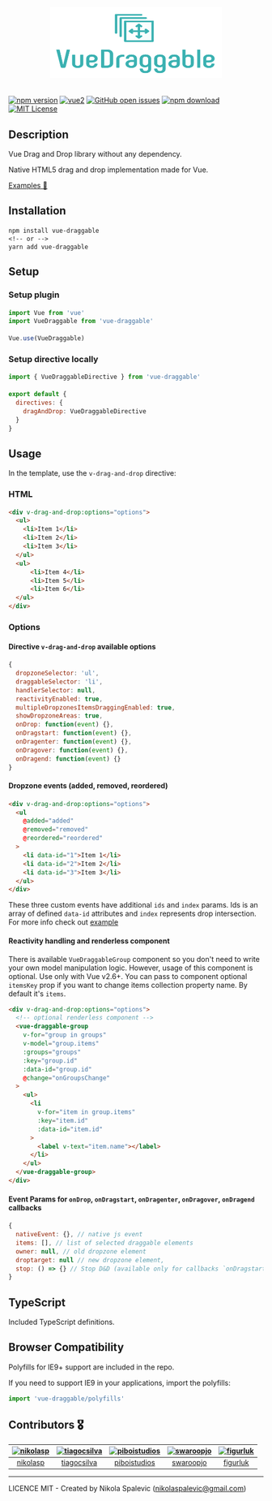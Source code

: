 # <p align="center"><img src="./vue-draggable.png" width="340" height="140"></p>

[![npm version](https://img.shields.io/npm/v/vue-draggable.svg?maxAge=2592000&v=2.0.4)](https://www.npmjs.com/package/vue-draggable)
[![vue2](https://img.shields.io/badge/vue-2.x-brightgreen.svg)](https://vuejs.org/)
[![GitHub open issues](https://img.shields.io/github/issues/Vivify-Ideas/vue-draggable.svg?maxAge=2592000&v=2.0.4)](https://github.com/Vivify-Ideas/vue-draggable/issues?q=is%3Aopen+is%3Aissue)
[![npm download](https://img.shields.io/npm/dt/vue-draggable.svg?maxAge=2592000&v=2.0.4)](https://www.npmjs.com/package/vue-draggable)
[![MIT License](https://img.shields.io/github/license/Vivify-Ideas/vue-draggable.svg)](https://github.com/Vivify-Ideas/vue-draggable/blob/master/LICENSE)

## Description

Vue Drag and Drop library without any dependency.

Native HTML5 drag and drop implementation made for Vue.

[Examples 🎪](https://vivify-ideas.github.io/vue-draggable/example/)

## Installation

```
npm install vue-draggable
<!-- or -->
yarn add vue-draggable
```

## Setup

### Setup plugin

```javascript
import Vue from 'vue'
import VueDraggable from 'vue-draggable'

Vue.use(VueDraggable)
```

### Setup directive locally

```javascript
import { VueDraggableDirective } from 'vue-draggable'

export default {
  directives: {
    dragAndDrop: VueDraggableDirective
  }
}

```

## Usage

In the template, use the `v-drag-and-drop` directive:

### HTML

```html
<div v-drag-and-drop:options="options">
  <ul>
    <li>Item 1</li>
    <li>Item 2</li>
    <li>Item 3</li>
  </ul>
  <ul>
      <li>Item 4</li>
      <li>Item 5</li>
      <li>Item 6</li>
  </ul>
</div>
```

### Options

#### Directive `v-drag-and-drop` available options

```javascript
{
  dropzoneSelector: 'ul',
  draggableSelector: 'li',
  handlerSelector: null,
  reactivityEnabled: true,
  multipleDropzonesItemsDraggingEnabled: true,
  showDropzoneAreas: true,
  onDrop: function(event) {},
  onDragstart: function(event) {},
  onDragenter: function(event) {},
  onDragover: function(event) {},
  onDragend: function(event) {}
}
```

#### Dropzone events (added, removed, reordered)

```html
<div v-drag-and-drop:options="options">
  <ul
    @added="added"
    @removed="removed"
    @reordered="reordered"
  >
    <li data-id="1">Item 1</li>
    <li data-id="2">Item 2</li>
    <li data-id="3">Item 3</li>
  </ul>
</div>
```
These three custom events have additional `ids` and `index` params.
Ids is an array of defined `data-id` attributes and `index` represents
drop intersection. For more info check out [example](https://vivify-ideas.github.io/vue-draggable/example/#working-with-reactive-data)

#### Reactivity handling and renderless component

There is available `VueDraggableGroup` component so you don't need to write your own model
manipulation logic. However, usage of this component is optional. Use only with Vue v2.6+.
You can pass to component optional `itemsKey` prop if you want to change items collection
property name. By default it's `items`.

```html
<div v-drag-and-drop:options="options">
  <!-- optional renderless component -->
  <vue-draggable-group
    v-for="group in groups"
    v-model="group.items"
    :groups="groups"
    :key="group.id"
    :data-id="group.id"
    @change="onGroupsChange"
  >
    <ul>
      <li
        v-for="item in group.items"
        :key="item.id"
        :data-id="item.id"
      >
        <label v-text="item.name"></label>
      </li>
    </ul>
  </vue-draggable-group>
</div>
```

#### Event Params for `onDrop`, `onDragstart`, `onDragenter`, `onDragover`, `onDragend` callbacks

```javascript
{
  nativeEvent: {}, // native js event
  items: [], // list of selected draggable elements
  owner: null, // old dropzone element
  droptarget: null // new dropzone element,
  stop: () => {} // Stop D&D (available only for callbacks `onDragstart` and `onDragend`)
}
```

## TypeScript

Included TypeScript definitions.

## Browser Compatibility
Polyfills for IE9+ support are included in the repo.

If you need to support IE9 in your applications, import the polyfills:

```javascript
import 'vue-draggable/polyfills'
```

## Contributors 🎖

[<img alt="nikolasp" src="https://avatars2.githubusercontent.com/u/9221865?v=4&s=100&width=100">](https://github.com/nikolasp) |[<img alt="tiagocsilva" src="https://avatars3.githubusercontent.com/u/18669835?v=4&s=100&width=100">](https://github.com/tiagocsilva) |[<img alt="piboistudios" src="https://avatars3.githubusercontent.com/u/21025122?v=4&s=100&width=100">](https://github.com/piboistudios) |[<img alt="swaroopjo" src="https://avatars1.githubusercontent.com/u/2223563?v=4&s=100&width=100" width="100">](https://github.com/swaroopjo) |[<img alt="figurluk" src="https://avatars1.githubusercontent.com/u/5638071?v=4&s=100&width=100" width="100">](https://github.com/figurluk) |
:---:|:---:|:---:|:---:|:---:|
[nikolasp](https://github.com/nikolasp)|[tiagocsilva](https://github.com/tiagocsilva)|[piboistudios](https://github.com/piboistudios)|[swaroopjo](https://github.com/swaroopjo)|[figurluk](https://github.com/figurluk)|

---

LICENCE MIT - Created by Nikola Spalevic (nikolaspalevic@gmail.com)
